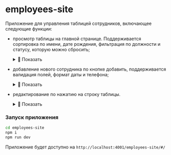 # employees-site

Приложение для управления таблицей сотрудников, включающее следующие функции:

- просмотр таблицы на главной странице. Поддерживается сортировка по имени, дате рождения, фильтрация по должности и статусу, которую можно сбросить;

    <details>
    <summary> 👀 Показать </summary>
    <p>
        <img src="" hspace="10" width='700'>
    </p>
    </details>

- добавление нового сотрудника по кнопке добавить, поддерживается валидация полей, формат даты и телефона;

    <details>
    <summary> 👀 Показать </summary>
    <p>
        <img src="" hspace="10" width='700'>
        <img src="" hspace="10" width='700'>
    </p>
    </details>

- редактирование по нажатию на строку таблицы.

    <details>
    <summary> 👀 Показать </summary>
    <p>
        <img src="" hspace="10" width='700'>
        <img src="" hspace="10" width='700'>
    </p>
    </details>

### Запуск приложения

```bash
cd employees-site
npm i
npm run dev
```

Приложение будет доступно на `http://localhost:4001/employees-site/#/`

